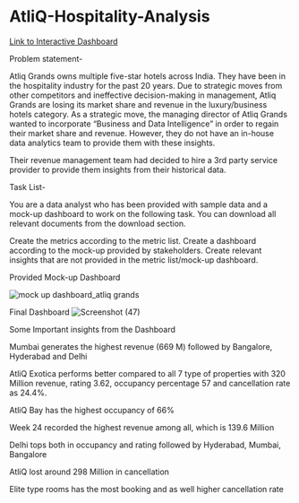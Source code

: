 # AtliQ-Hospitality-Analysis

[Link to Interactive Dashboard](https://www.novypro.com/project/atliq-grands-3)


Problem statement-

Atliq Grands owns multiple five-star hotels across India. They have been in the hospitality industry for the past 20 years. Due to strategic moves from other competitors and ineffective decision-making in management, Atliq Grands are losing its market share and revenue in the luxury/business hotels category. As a strategic move, the managing director of Atliq Grands wanted to incorporate “Business and Data Intelligence” in order to regain their market share and revenue. However, they do not have an in-house data analytics team to provide them with these insights.

Their revenue management team had decided to hire a 3rd party service provider to provide them insights from their historical data.

Task List-

You are a data analyst who has been provided with sample data and a mock-up dashboard to work on the following task. You can download all relevant documents from the download section.

Create the metrics according to the metric list.
Create a dashboard according to the mock-up provided by stakeholders.
Create relevant insights that are not provided in the metric list/mock-up dashboard.


Provided Mock-up Dashboard

![mock up dashboard_atliq grands](https://github.com/ridhi0228/AtliQ-Hospitality-Analysis/assets/132190698/b533187c-017f-4a9c-8d5f-c3ca40e0a822)


Final Dashboard
![Screenshot (47)](https://github.com/ridhi0228/AtliQ-Hospitality-Analysis/assets/132190698/13a4c44e-0386-42cf-bda3-752f2913db36)


Some Important insights from the Dashboard

Mumbai generates the highest revenue (669 M) followed by Bangalore, Hyderabad and Delhi

AtliQ Exotica performs better compared to all 7 type of properties with 320 Million revenue, rating 3.62, occupancy percentage 57 and cancellation rate as 24.4%.

AtliQ Bay has the highest occupancy of 66%

Week 24 recorded the highest revenue among all, which is 139.6 Million

Delhi tops both in occupancy and rating followed by Hyderabad, Mumbai, Bangalore

AtliQ lost around 298 Million in cancellation

Elite type rooms has the most booking and as well higher cancellation rate


